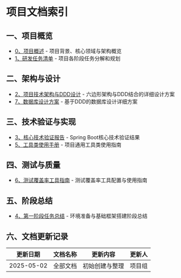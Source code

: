 # 项目文档索引

## 一、项目概览

- [0、项目概述](0、项目概述.md) - 项目背景、核心领域与架构概览
- [1、研发任务清单](1、研发任务清单.md) - 项目各阶段任务分解和规划

## 二、架构与设计

- [2、项目技术架构与DDD设计](2、项目技术架构与DDD设计.md) - 六边形架构与DDD结合的详细设计方案
- [7、数据库设计方案](7、数据库设计方案.md) - 基于DDD的数据库设计详细方案

## 三、技术验证与实现

- [3、核心技术验证报告](3、核心技术验证报告.md) - Spring Boot核心技术验证结果
- [5、工具类使用手册](5、工具类使用手册.md) - 项目通用工具类使用指南

## 四、测试与质量

- [6、测试覆盖率工具指南](6、测试覆盖率工具指南.md) - 测试覆盖率工具配置与使用指南

## 五、阶段总结

- [4、第一阶段任务总结](4、第一阶段任务总结.md) - 环境准备与基础框架搭建阶段总结

## 六、文档更新记录

| 更新日期 | 文档名称 | 更新内容 | 更新人 |
| ------- | ------- | ------- | ----- |
| 2025-05-02 | 全部文档 | 初始创建与整理 | 项目组 |